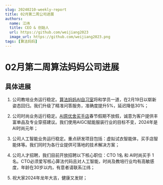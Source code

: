 ```yaml
---
slug: 20240210-weekly-report
title: 02月第二周公司进展
authors:
  name: 江纬
  title: CEO & 创始人
  url: https://github.com/weijiang2023
  image_url: https://github.com/weijiang2023.png
tags: [算法妈妈]
---
```


# 02月第二周算法妈妈公司进展
## 具体进展

1. 公司教培业务运行稳定。[算法妈妈AI自习室](https://www.algmon.com/docs/space.for.education)将和学员一道，在2月19日以崭新姿态回归。我们升级了精准问答服务，准确度提升5%，延迟降低30%；

2. 公司时尚业务运行稳定。[AI原优舍买手店](https://www.algmon.com/docs/space.for.fashion)春节假期不放假，诚意为客户提供丰富单品及专业穿搭建议。我们使用AIGC赋能服装行业的目标不变，2024年是AI时尚元年；

3. 公司人工智能业务运行稳定。重点研发项目包括：虚拟试衣智能体，买手店智能体等。我们同时为各行业提供可落地的技术解决方案；

4. 公司人才招聘，我们目前开放招聘以下核心职位：CTO 1名 和 AI时尚买手 1名。CTO必须爱写核心算法代码且对人工智能，时尚及教培行业均有高敏感度，年龄在30岁以内，有意者请联系江纬；

5. 祝大家2024年龙年大吉，健康又发财；